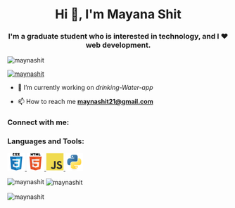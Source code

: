 <h1 align="center">Hi 👋, I'm Mayana Shit</h1>
<h3 align="center">I'm a graduate student who is interested in technology, and I ❤ web development.</h3>

<p align="left"> <img src="https://komarev.com/ghpvc/?username=maynashit&label=Profile%20views&color=0e75b6&style=flat" alt="maynashit" /> </p>

<p align="left"> <a href="https://github.com/ryo-ma/github-profile-trophy"><img src="https://github-profile-trophy.vercel.app/?username=maynashit" alt="maynashit" /></a> </p>

- 🔭 I’m currently working on *drinking-Water-app*

- 📫 How to reach me **maynashit21@gmail.com**

<h3 align="left">Connect with me:</h3>
<p align="left">
</p>

<h3 align="left">Languages and Tools:</h3>
<p align="left"> <a href="https://www.w3schools.com/css/" target="_blank" rel="noreferrer"> <img src="https://raw.githubusercontent.com/devicons/devicon/master/icons/css3/css3-original-wordmark.svg" alt="css3" width="40" height="40"/> </a> <a href="https://www.w3.org/html/" target="_blank" rel="noreferrer"> <img src="https://raw.githubusercontent.com/devicons/devicon/master/icons/html5/html5-original-wordmark.svg" alt="html5" width="40" height="40"/> </a> <a href="https://developer.mozilla.org/en-US/docs/Web/JavaScript" target="_blank" rel="noreferrer"> <img src="https://raw.githubusercontent.com/devicons/devicon/master/icons/javascript/javascript-original.svg" alt="javascript" width="40" height="40"/> </a> <a href="https://www.python.org" target="_blank" rel="noreferrer"> <img src="https://raw.githubusercontent.com/devicons/devicon/master/icons/python/python-original.svg" alt="python" width="40" height="40"/> </a> </p>

<p><img align="left" src="https://github-readme-stats.vercel.app/api/top-langs?username=maynashit&show_icons=true&locale=en&layout=compact" alt="maynashit" /></p>

<p>&nbsp;<img align="center" src="https://github-readme-stats.vercel.app/api?username=maynashit&show_icons=true&locale=en" alt="maynashit" /></p>

<p><img align="center" src="https://github-readme-streak-stats.herokuapp.com/?user=maynashit&" alt="maynashit" /></p>
